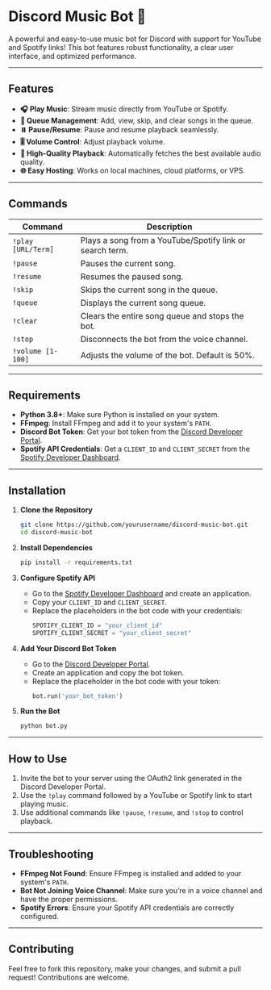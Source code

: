# Discord Music Bot 🎵

A powerful and easy-to-use music bot for Discord with support for YouTube and Spotify links! This bot features robust functionality, a clear user interface, and optimized performance.

---

## Features
- **🎧 Play Music**: Stream music directly from YouTube or Spotify.
- **📜 Queue Management**: Add, view, skip, and clear songs in the queue.
- **⏸️ Pause/Resume**: Pause and resume playback seamlessly.
- **🎚️ Volume Control**: Adjust playback volume.
- **💾 High-Quality Playback**: Automatically fetches the best available audio quality.
- **🌐 Easy Hosting**: Works on local machines, cloud platforms, or VPS.

---

## Commands
| Command           | Description                                                       |
|-------------------|-------------------------------------------------------------------|
| `!play [URL/Term]` | Plays a song from a YouTube/Spotify link or search term.          |
| `!pause`          | Pauses the current song.                                          |
| `!resume`         | Resumes the paused song.                                          |
| `!skip`           | Skips the current song in the queue.                              |
| `!queue`          | Displays the current song queue.                                  |
| `!clear`          | Clears the entire song queue and stops the bot.                   |
| `!stop`           | Disconnects the bot from the voice channel.                       |
| `!volume [1-100]` | Adjusts the volume of the bot. Default is 50%.                    |

---

## Requirements
- **Python 3.8+**: Make sure Python is installed on your system.
- **FFmpeg**: Install FFmpeg and add it to your system's `PATH`.
- **Discord Bot Token**: Get your bot token from the [Discord Developer Portal](https://discord.com/developers/applications).
- **Spotify API Credentials**: Get a `CLIENT_ID` and `CLIENT_SECRET` from the [Spotify Developer Dashboard](https://developer.spotify.com/dashboard/).

---

## Installation
1. **Clone the Repository**
   ```bash
   git clone https://github.com/yourusername/discord-music-bot.git
   cd discord-music-bot
   ```

2. **Install Dependencies**
   ```bash
   pip install -r requirements.txt
   ```

3. **Configure Spotify API**
   - Go to the [Spotify Developer Dashboard](https://developer.spotify.com/dashboard/) and create an application.
   - Copy your `CLIENT_ID` and `CLIENT_SECRET`.
   - Replace the placeholders in the bot code with your credentials:
     ```python
     SPOTIFY_CLIENT_ID = "your_client_id"
     SPOTIFY_CLIENT_SECRET = "your_client_secret"
     ```

4. **Add Your Discord Bot Token**
   - Go to the [Discord Developer Portal](https://discord.com/developers/applications).
   - Create an application and copy the bot token.
   - Replace the placeholder in the bot code with your token:
     ```python
     bot.run('your_bot_token')
     ```

5. **Run the Bot**
   ```bash
   python bot.py
   ```

---

## How to Use
1. Invite the bot to your server using the OAuth2 link generated in the Discord Developer Portal.
2. Use the `!play` command followed by a YouTube or Spotify link to start playing music.
3. Use additional commands like `!pause`, `!resume`, and `!stop` to control playback.

---

## Troubleshooting
- **FFmpeg Not Found**: Ensure FFmpeg is installed and added to your system's `PATH`.
- **Bot Not Joining Voice Channel**: Make sure you’re in a voice channel and have the proper permissions.
- **Spotify Errors**: Ensure your Spotify API credentials are correctly configured.

---

## Contributing
Feel free to fork this repository, make your changes, and submit a pull request! Contributions are welcome.
